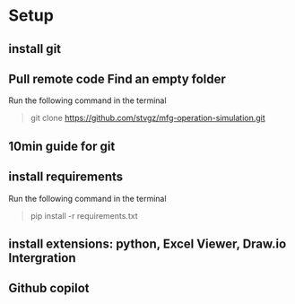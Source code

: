 # Setup

## install git


## Pull remote code Find an empty folder

Run the following command in the terminal
> git clone https://github.com/stvgz/mfg-operation-simulation.git

## 10min guide for git

## install requirements
Run the following command in the terminal
> pip install -r requirements.txt


## install extensions: python, Excel Viewer, Draw.io Intergration
## Github copilot 